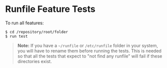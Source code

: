 Runfile Feature Tests
=====================

To run all features:

	$ cd /repository/root/folder
	$ run test

> **Note:** 
> If you have a `~/runfile` or `/etc/runfile` folder in your system, you
> will have to rename them before running the tests. This is needed so that 
> all the tests that expect to "not find any runfile" will fail if these 
> directories exist.
